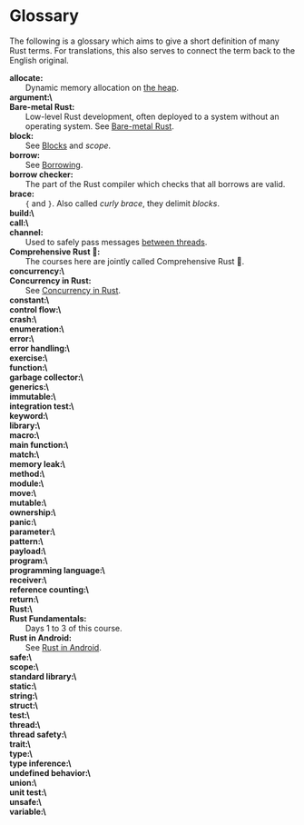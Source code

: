 # Glossary

The following is a glossary which aims to give a short definition of many Rust
terms. For translations, this also serves to connect the term back to the
English original.

<style>
h1#glossary ~ ul {
    list-style: none;
    padding-inline-start: 0;
}

h1#glossary ~ ul > li {
    /* Simplify with "text-indent: 2em hanging" when supported:
       https://caniuse.com/mdn-css_properties_text-indent_hanging */
    padding-left: 2em;
    text-indent: -2em;
}

h1#glossary ~ ul > li:first-line {
    font-weight: bold;
}
</style>

<!--
Translators: please add the English term in italic after your translated term.
Also, please keep the hard line breaks to ensure a nice formatting.
-->

- allocate:\
  Dynamic memory allocation on [the heap](memory-management/stack-vs-heap.md).
- argument:\
- Bare-metal Rust:\
  Low-level Rust development, often deployed to a system without an operating
  system. See [Bare-metal Rust](bare-metal.md).
- block:\
  See [Blocks](control-flow/blocks.md) and _scope_.
- borrow:\
  See [Borrowing](ownership/borrowing.md).
- borrow checker:\
  The part of the Rust compiler which checks that all borrows are valid.
- brace:\
  `{` and `}`. Also called _curly brace_, they delimit _blocks_.
- build:\
- call:\
- channel:\
  Used to safely pass messages [between threads](concurrency/channels.md).
- Comprehensive Rust 🦀:\
  The courses here are jointly called Comprehensive Rust 🦀.
- concurrency:\
- Concurrency in Rust:\
  See [Concurrency in Rust](concurrency.md).
- constant:\
- control flow:\
- crash:\
- enumeration:\
- error:\
- error handling:\
- exercise:\
- function:\
- garbage collector:\
- generics:\
- immutable:\
- integration test:\
- keyword:\
- library:\
- macro:\
- main function:\
- match:\
- memory leak:\
- method:\
- module:\
- move:\
- mutable:\
- ownership:\
- panic:\
- parameter:\
- pattern:\
- payload:\
- program:\
- programming language:\
- receiver:\
- reference counting:\
- return:\
- Rust:\
- Rust Fundamentals:\
  Days 1 to 3 of this course.
- Rust in Android:\
  See [Rust in Android](android.md).
- safe:\
- scope:\
- standard library:\
- static:\
- string:\
- struct:\
- test:\
- thread:\
- thread safety:\
- trait:\
- type:\
- type inference:\
- undefined behavior:\
- union:\
- unit test:\
- unsafe:\
- variable:\

